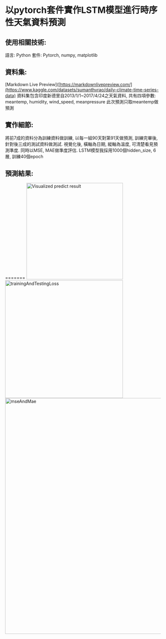 # 以pytorch套件實作LSTM模型進行時序性天氣資料預測

## 使用相關技術:
語言: Python
套件: Pytorch, numpy, matplotlib

## 資料集:
[Markdown Live Preview]([https://markdownlivepreview.com/](https://www.kaggle.com/datasets/sumanthvrao/daily-climate-time-series-data)
資料集包含印度新德里自2013/1/1~2017/4/24之天氣資料, 共有四項參數: meantemp, humidity, wind_speed, meanpressure
此次預測只取meantemp做預測

## 實作細節:
將前7成的資料分為訓練資料做訓練, 以每一組90天對第91天做預測, 訓練完畢後, 針對後三成的測試資料做測試.
視覺化後, 橫軸為日期, 縱軸為溫度, 可清楚看見預測準度. 同時以MSE, MAE做準度評估.
LSTM模型我採用1000個hidden_size, 6層, 訓練40個epoch

## 預測結果:
=======
<img width="312" alt="Visualized predict result" src="https://github.com/Welonbai/ntustEEMachineLearningCourse/assets/62245152/1bc0c836-655d-4f11-bc07-78933d654f0c">
<img width="381" alt="trainingAndTestingLoss" src="https://github.com/Welonbai/ntustEEMachineLearningCourse/assets/62245152/5d20bf14-d2e5-404a-b32f-db07d22aee36">
<img width="763" alt="mseAndMae" src="https://github.com/Welonbai/ntustEEMachineLearningCourse/assets/62245152/f29462e3-d38f-4de4-8d2e-f957d33ee7fb">

